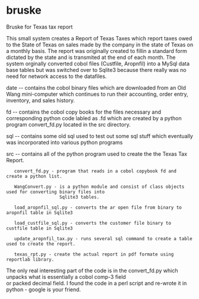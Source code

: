 bruske
======

Bruske for Texas tax report

This small system creates a Report of Texas Taxes which report taxes owed to the State of Texas on sales made by the
company in the state of Texas on a monthly basis.  The report was originally created to fillin a standard form dictated 
by the state and is transmited at the end of each month.  The system orginally converted cobol files (Custfile, Aropnfil)
into a MySql data base tables but was switched over to Sqlite3 because there really was no need for network access to the 
datafiles.

date -- contains the cobol binary files which are downloaded from an Old Wang mini-computer which continues to run their
        accounting, order entry, inventory, and sales history.
        
fd -- contains the cobol copy books for the files necessary and corresponding python code labled as .fd which are created
      by a python program convert_fd.py located in the src directory.
      
sql -- contains some old sql used to test out some sql stuff which eventually was incorporated into various python programs

src -- contains all of the python program used to create the the Texas Tax Report.
       
       convert_fd.py - program that reads in a cobol copybook fd and create a python list.
       
       WangConvert.py - is a python module and consist of class objects used for converting binary files into 
                        Sqlite3 tables.
                        
       load_aropnfil_sql.py - converts the ar open file from binary to aropnfil table in Sqlite3
       
       load_custfile_sql.py - converts the customer file binary to custfile table in Sqlite3
       
       update_aropnfil_tax.py - runs several sql command to create a table used to create the report.
       
       texas_rpt.py - create the actual report in pdf formate using reportlab library.
       
The only real interesting part of the code is in the convert_fd.py which unpacks what is essentially a cobol comp-3 field\
or packed decimal field.  I found the code in a perl script and re-wrote it in python - google is your friend.
